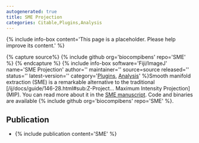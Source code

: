 ```yaml
---
autogenerated: true
title: SME Projection
categories: Citable,Plugins,Analysis
---
```


{% include info-box content='This page is a placeholder. Please help improve its content.' %}


{% capture source%}
{% include github org='biocompibens' repo='SME' %}
{% endcapture %}
{% include info-box software='Fiji/ImageJ' name='SME Projection' author='' maintainer='' source=source released='' status='' latest-version='' category='[Plugins](Category_Plugins), [Analysis](Category_Analysis)' %}Smooth manifold extraction (SME) is a remarkable alternative to the traditional \[/ij/docs/guide/146-28.html#sub:Z-Project... Maximum Intensity Projection\] (MIP). You can read more about it in the [SME manuscript](https://www.nature.com/articles/ncomms15554). Code and binaries are available {% include github org='biocompibens' repo='SME' %}.

## Publication

-   {% include publication content='SME' %}

  
